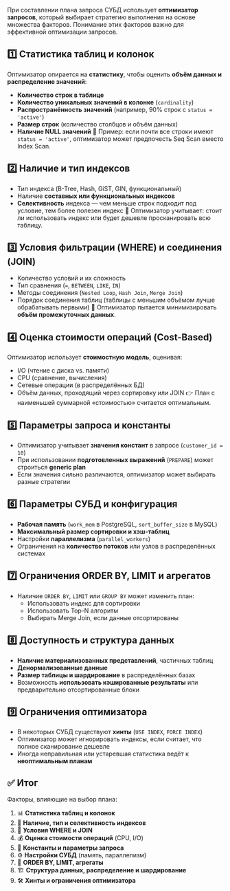 При составлении плана запроса СУБД использует **оптимизатор запросов**, который выбирает стратегию выполнения на основе множества факторов. Понимание этих факторов важно для эффективной оптимизации запросов.
## 1️⃣ Статистика таблиц и колонок
Оптимизатор опирается на **статистику**, чтобы оценить **объём данных и распределение значений**:
- **Количество строк в таблице**
- **Количество уникальных значений в колонке** (`cardinality`)
- **Распространённость значений** (например, 90% строк с `status = 'active'`)
- **Размер строк** (количество столбцов и объём данных)
- **Наличие NULL значений**
📌 Пример: если почти все строки имеют `status = 'active'`, оптимизатор может предпочесть Seq Scan вместо Index Scan.
## 2️⃣ Наличие и тип индексов
- Тип индекса (B-Tree, Hash, GiST, GIN, функциональный)
- Наличие **составных или функциональных индексов**
- **Селективность** индекса — чем меньше строк подходит под условие, тем более полезен индекс
📌 Оптимизатор учитывает: стоит ли использовать индекс или будет дешевле просканировать всю таблицу.
## 3️⃣ Условия фильтрации (WHERE) и соединения (JOIN)
- Количество условий и их сложность
- Тип сравнения (`=`, `BETWEEN`, `LIKE`, `IN`)
- Методы соединения (`Nested Loop`, `Hash Join`, `Merge Join`)
- Порядок соединения таблиц (таблицы с меньшим объёмом лучше обрабатывать первыми)
📌 Оптимизатор пытается минимизировать **объём промежуточных данных**.
## 4️⃣ Оценка стоимости операций (Cost-Based)
Оптимизатор использует **стоимостную модель**, оценивая:
- I/O (чтение с диска vs. памяти)
- CPU (сравнение, вычисления)
- Сетевые операции (в распределённых БД)
- Объём данных, проходящий через сортировку или JOIN
👉 План с наименьшей суммарной «стоимостью» считается оптимальным.
## 5️⃣ Параметры запроса и константы
- Оптимизатор учитывает **значения констант** в запросе (`customer_id = 10`)
- При использовании **подготовленных выражений** (`PREPARE`) может строиться **generic plan**
- Если значения сильно различаются, оптимизатор может выбирать разные стратегии
## 6️⃣ Параметры СУБД и конфигурация
- **Рабочая память** (`work_mem` в PostgreSQL, `sort_buffer_size` в MySQL)
- **Максимальный размер сортировки и хэш-таблиц**
- Настройки **параллелизма** (`parallel_workers`)
- Ограничения на **количество потоков** или узлов в распределённых системах
## 7️⃣ Ограничения ORDER BY, LIMIT и агрегатов
- Наличие `ORDER BY`, `LIMIT` или `GROUP BY` может изменить план:
    - Использовать индекс для сортировки
    - Использовать Top-N алгоритм
    - Выбирать Merge Join, если данные отсортированы
## 8️⃣ Доступность и структура данных
- **Наличие материализованных представлений**, частичных таблиц
- **Денормализованные данные**
- **Размер таблицы и шардирование** в распределённых базах
- Возможность **использовать кэшированные результаты** или предварительно отсортированные блоки
## 9️⃣ Ограничения оптимизатора
- В некоторых СУБД существуют **хинты** (`USE INDEX`, `FORCE INDEX`)
- Оптимизатор может игнорировать индексы, если считает, что полное сканирование дешевле
- Иногда неправильная или устаревшая статистика ведёт к **неоптимальным планам**
## ✅ Итог
Факторы, влияющие на выбор плана:
1. 📊 **Статистика таблиц и колонок**
2. 🧭 **Наличие, тип и селективность индексов**
3. 🔀 **Условия WHERE и JOIN**
4. 💰 **Оценка стоимости операций** (CPU, I/O)
5. 📝 **Константы и параметры запроса**
6. ⚙️ **Настройки СУБД** (память, параллелизм)
7. 🧩 **ORDER BY, LIMIT, агрегаты**
8. 🏗️ **Структура данных, распределение и шардирование**
9. 🛠️ **Хинты и ограничения оптимизатора**